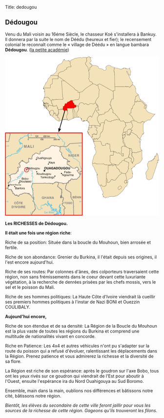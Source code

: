 Title: dedougou

Dédougou
--------


Venu du Mali voisin au 16éme Siècle, le chasseur Koé s'installera à Bankuy. Il donnera par la suite le nom de Déédu (heureux et fier); le recensement  colonial le reconnaît comme    le  « village de Déédu » en langue bambara **Dédougou**. ([la petite académie][1])


![Localisation Dédougou Burkina][2]


**Les RICHESSES de Dédougou.**

**Il était une fois une région riche**: 

Riche de sa position: Située dans la boucle du Mouhoun, bien arrosée et fertile.

Riche de son abondance: Grenier du Burkina, il l'était depuis ses origines, il l'est encore aujourd'hui.

Riche de ses routes: Par colonnes d'ânes, des colporteurs traversaient cette région, non sans frémissements dans le coeur devant cette luxuriante végétation, à la recherche de denrées prisées par les chefs mossis, vers le sel et le poisson du Mali.

Riche de ses hommes politiques: La Haute Côte d'Ivoire viendrait là cueillir ses premiers hommes politiques à l'instar de Nazi BONI et Ouezzin COULIBALY.


**Aujourd'hui encore,** 

Riche de son étendue et de sa densité: La Région de la Boucle du Mouhoun est  la plus vaste de toutes les régions du Burkina et comprend une multitude de nationalités vivant en concorde.

Riche en Patience:
Les 4x4 et autres véhicules n'ont pu s'adapter sur la route du poisson qui a refusé d'évoluer, ralentissant les déplacements dans la Région. Prenez patience et vous admirerez la richesse et la diversité de sa flore. 

La Région est riche de son espérance: 
après le goudron sur l'axe Bobo, tous ont les yeux rivés sur ce goudron qui viendrait de l'Est pour aboutir à l'Ouest,  ensuite l'espérance ira du Nord Ouahigouya au Sud Boromo. 

Ensemble, main dans la main, oublions nos différences et bâtissons notre cité, bâtissons notre région.

*Bientôt, les élèves du secondaire  de cette ville feront jaillir pour vous les sources de la richesse de cette région. Gageons qu'ils trouveront les filons.*


  [1]: http://www.petiteacademie.gov.bf/AutreRepere/AutreRepere.asp?CodeAutreRepere=4900
  [2]: /data/images/Localisation_DedougouBurkinaAfrique.png
